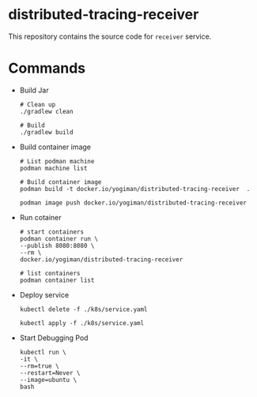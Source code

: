 # distributed-tracing-receiver

This repository contains the source code for `receiver` service.

# Commands

- Build Jar

    ``` shell
    # Clean up
    ./gradlew clean

    # Build
    ./gradlew build
    ```

- Build container image

    ``` shell
    # List podman machine
    podman machine list

    # Build container image
    podman build -t docker.io/yogiman/distributed-tracing-receiver  . 

    podman image push docker.io/yogiman/distributed-tracing-receiver
    ```


- Run cotainer

    ``` shell
    # start containers
    podman container run \
    --publish 8080:8080 \
    --rm \
    docker.io/yogiman/distributed-tracing-receiver

    # list containers
    podman container list
    ```

- Deploy service

    ``` shell
    kubectl delete -f ./k8s/service.yaml

    kubectl apply -f ./k8s/service.yaml
    ```

- Start Debugging Pod

    ``` shell
    kubectl run \
    -it \
    --rm=true \
    --restart=Never \
    --image=ubuntu \
    bash
    ```
